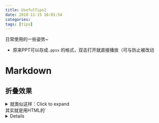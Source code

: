 ```yaml
---
title: UsefulTips2
date: 2018-11-15 16:01:54
categories: 
tags: [tips]
---
```


日常使用的一些姿势~

<!---more--->

- 原来PPT可以存成`.ppsx` 的格式，双击打开就直接播放（可与防止被改动

# Markdown



## 折叠效果

<details>
  <summary>就类似这样：Click to expand</summary>
  这里不能插入Markdown了
</details>
其实就是用HTML的`<details>`标签：

```html
<details>
  <summary>Click to expand</summary>
  whatever
</details>
```


